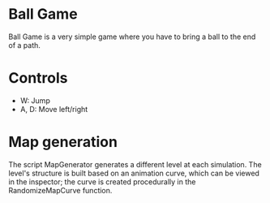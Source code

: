 # Ball Game
Ball Game is a very simple game where you have to bring a ball to the end of a path.

# Controls

- W: Jump
- A, D: Move left/right

# Map generation

The script MapGenerator generates a different level at each simulation. The level's structure is built based on an animation curve, which can be viewed in the inspector; the curve is 
created procedurally in the RandomizeMapCurve function.
